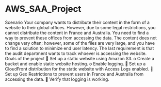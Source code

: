 # AWS_SAA_Project

Scenario
Your company wants to distribute their content in the form of a website to their global offices. However, due to some legal restrictions, you cannot distribute the content in France and Australia. You need to find a way to prevent these offices from accessing the data.
The content does not change very often; however, some of the files are very large, and you have to find a solution to minimize end user latency.
The last requirement is that the audit department wants to track whoever is accessing the website.
Goals of the project
 Set up a static website using Amazon S3.
o Create a bucket and enable static website hosting.
o Enable logging.
 Set up a CloudFront distribution for the static website with Access Logs enabled.
 Set up Geo Restrictions to prevent users in France and Australia from accessing the data.
 Verify that logging is working.
